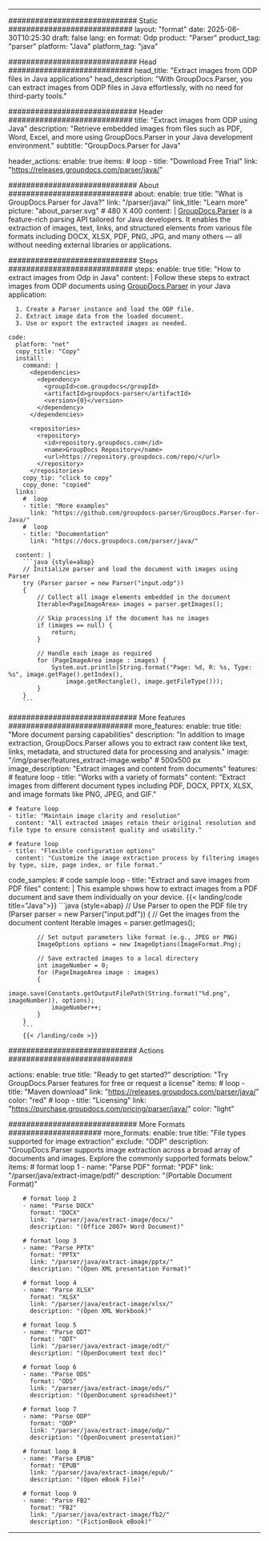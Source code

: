 


---
############################# Static ############################
layout: "format"
date:  2025-06-30T10:25:30
draft: false
lang: en
format: Odp
product: "Parser"
product_tag: "parser"
platform: "Java"
platform_tag: "java"

############################# Head ############################
head_title: "Extract images from ODP files in Java applications"
head_description: "With GroupDocs.Parser, you can extract images from ODP files in Java effortlessly, with no need for third-party tools."

############################# Header ############################
title: "Extract images from ODP using Java" 
description: "Retrieve embedded images from files such as PDF, Word, Excel, and more using GroupDocs.Parser in your Java development environment."
subtitle: "GroupDocs.Parser for Java" 

header_actions:
  enable: true
  items:
    #  loop
    - title: "Download Free Trial"
      link: "https://releases.groupdocs.com/parser/java/"
      
############################# About ############################
about:
    enable: true
    title: "What is GroupDocs.Parser for Java?"
    link: "/parser/java/"
    link_title: "Learn more"
    picture: "about_parser.svg" # 480 X 400
    content: |
       [GroupDocs.Parser](/parser/java/) is a feature-rich parsing API tailored for Java developers. It enables the extraction of images, text, links, and structured elements from various file formats including DOCX, XLSX, PDF, PNG, JPG, and many others — all without needing external libraries or applications.

############################# Steps ############################
steps:
    enable: true
    title: "How to extract images from Odp in Java"
    content: |
      Follow these steps to extract images from ODP documents using [GroupDocs.Parser](/parser/java/) in your Java application:
      
      1. Create a Parser instance and load the ODP file.
      2. Extract image data from the loaded document.
      3. Use or export the extracted images as needed.
   
    code:
      platform: "net"
      copy_title: "Copy"
      install:
        command: |
          <dependencies>
            <dependency>
              <groupId>com.groupdocs</groupId>
              <artifactId>groupdocs-parser</artifactId>
              <version>{0}</version>
            </dependency>
          </dependencies>

          <repositories>
            <repository>
              <id>repository.groupdocs.com</id>
              <name>GroupDocs Repository</name>
              <url>https://repository.groupdocs.com/repo/</url>
            </repository>
          </repositories>
        copy_tip: "click to copy"
        copy_done: "copied"
      links:
        #  loop
        - title: "More examples"
          link: "https://github.com/groupdocs-parser/GroupDocs.Parser-for-Java/"
        #  loop
        - title: "Documentation"
          link: "https://docs.groupdocs.com/parser/java/"
          
      content: |
        ```java {style=abap}
        // Initialize parser and load the document with images using Parser
        try (Parser parser = new Parser("input.odp"))
        {
            // Collect all image elements embedded in the document
            Iterable<PageImageArea> images = parser.getImages();

            // Skip processing if the document has no images
            if (images == null) {
                return;
            }

            // Handle each image as required
            for (PageImageArea image : images) {
                System.out.println(String.format("Page: %d, R: %s, Type: %s", image.getPage().getIndex(), 
                    image.getRectangle(), image.getFileType()));
            }
        }
        ```            

############################# More features ############################
more_features:
  enable: true
  title: "More document parsing capabilities"
  description: "In addition to image extraction, GroupDocs.Parser allows you to extract raw content like text, links, metadata, and structured data for processing and analysis."
  image: "/img/parser/features_extract-image.webp" # 500x500 px
  image_description: "Extract images and content from documents"
  features:
    # feature loop
    - title: "Works with a variety of formats"
      content: "Extract images from different document types including PDF, DOCX, PPTX, XLSX, and image formats like PNG, JPEG, and GIF."

    # feature loop
    - title: "Maintain image clarity and resolution"
      content: "All extracted images retain their original resolution and file type to ensure consistent quality and usability."

    # feature loop
    - title: "Flexible configuration options"
      content: "Customize the image extraction process by filtering images by type, size, page index, or file format."
      
  code_samples:
    # code sample loop
    - title: "Extract and save images from PDF files"
      content: |
        This example shows how to extract images from a PDF document and save them individually on your device.
        {{< landing/code title="Java">}}
        ```java {style=abap}
        //  Use Parser to open the PDF file
        try (Parser parser = new Parser("input.pdf"))
        {
            // Get the images from the document content
            Iterable<PageImageArea> images = parser.getImages();

            // Set output parameters like format (e.g., JPEG or PNG)
            ImageOptions options = new ImageOptions(ImageFormat.Png);

            // Save extracted images to a local directory
            int imageNumber = 0;
            for (PageImageArea image : images)
            {
                image.save(Constants.getOutputFilePath(String.format("%d.png", imageNumber)), options);
                imageNumber++;
            }
        }
        ```
        {{< /landing/code >}}


############################# Actions ############################

actions:
  enable: true
  title: "Ready to get started?"
  description: "Try GroupDocs.Parser features for free or request a license"
  items:
    #  loop
    - title: "Maven download"
      link: "https://releases.groupdocs.com/parser/java/"
      color: "red"
        #  loop
    - title: "Licensing"
      link: "https://purchase.groupdocs.com/pricing/parser/java/"
      color: "light"


############################# More Formats #####################
more_formats:
    enable: true
    title: "File types supported for image extraction"
    exclude: "ODP"
    description: "GroupDocs.Parser supports image extraction across a broad array of documents and images. Explore the commonly supported formats below."
    items: 
        # format loop 1
        - name: "Parse PDF"
          format: "PDF"
          link: "/parser/java/extract-image/pdf/"
          description: "(Portable Document Format)"
          
        # format loop 2
        - name: "Parse DOCX"
          format: "DOCX"
          link: "/parser/java/extract-image/docx/"
          description: "(Office 2007+ Word Document)"
          
        # format loop 3
        - name: "Parse PPTX"
          format: "PPTX"
          link: "/parser/java/extract-image/pptx/"
          description: "(Open XML presentation Format)"
          
        # format loop 4
        - name: "Parse XLSX"
          format: "XLSX"
          link: "/parser/java/extract-image/xlsx/"
          description: "(Open XML Workbook)"
          
        # format loop 5
        - name: "Parse ODT"
          format: "ODT"
          link: "/parser/java/extract-image/odt/"
          description: "(OpenDocument text doc)"
          
        # format loop 6
        - name: "Parse ODS"
          format: "ODS"
          link: "/parser/java/extract-image/ods/"
          description: "(OpenDocument spreadsheet)"
          
        # format loop 7
        - name: "Parse ODP"
          format: "ODP"
          link: "/parser/java/extract-image/odp/"
          description: "(OpenDocument presentation)"
          
        # format loop 8
        - name: "Parse EPUB"
          format: "EPUB"
          link: "/parser/java/extract-image/epub/"
          description: "(Open eBook File)"
          
        # format loop 9
        - name: "Parse FB2"
          format: "FB2"
          link: "/parser/java/extract-image/fb2/"
          description: "(FictionBook eBook)"
         
          

---